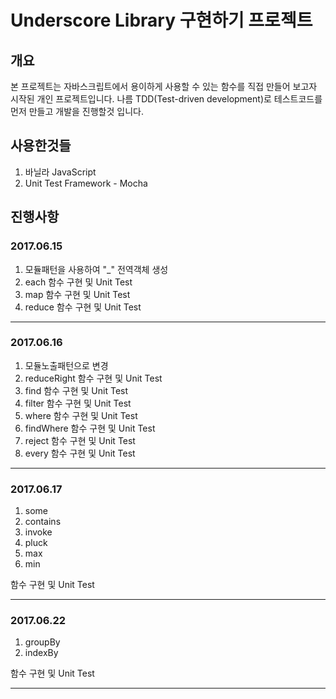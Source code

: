 Underscore Library 구현하기 프로젝트
========

## 개요

본 프로젝트는 자바스크립트에서 용이하게 사용할 수 있는 함수를 직접 만들어 보고자 시작된 개인 프로젝트입니다.
나름 TDD(Test-driven development)로 테스트코드를 먼저 만들고 개발을 진행할것 입니다.

## 사용한것들
1. 바닐라 JavaScript
2. Unit Test Framework - Mocha

## 진행사항

### 2017.06.15
1. 모듈패턴을 사용하여 "_" 전역객체 생성
2. each 함수 구현 및 Unit Test
2. map 함수 구현 및 Unit Test
3. reduce 함수 구현 및 Unit Test

- - -

### 2017.06.16
1. 모듈노출패턴으로 변경
2. reduceRight 함수 구현 및 Unit Test
3. find 함수 구현 및 Unit Test
4. filter 함수 구현 및 Unit Test
5. where 함수 구현 및 Unit Test
6. findWhere 함수 구현 및 Unit Test
7. reject 함수 구현 및 Unit Test
8. every 함수 구현 및 Unit Test

- - -

### 2017.06.17


1. some
2. contains
3. invoke
4. pluck
5. max
6. min 

함수 구현 및 Unit Test

- - -

### 2017.06.22


1. groupBy
2. indexBy

함수 구현 및 Unit Test

- - -

